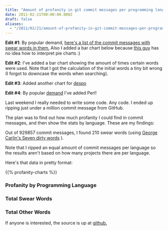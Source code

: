 ```yaml
---
title: "Amount of profanity in git commit messages per programming language"
date: 2011-02-21T00:00:00.000Z
draft: false
aliases:
  - "/2011/02/21/amount-of-profanity-in-git-commit-messages-per-programming-language"
---
```


**Edit #1**: By popular demand, [here's a list of the commit messages with swear words in them.](https://github.com/AndrewVos/github-statistics/blob/master/profanity.yml) Also I added a bar chart below because [this guy](http://news.ycombinator.com/item?id=2251220) has no idea how to interpret pie charts :)

**Edit #2**: I've added a bar chart showing the amount of times certain words were used. Note that I got the calculation of the initial words a tiny bit wrong (I forgot to downcase the words when searching).

**Edit #3**: Added another chart for [despo](https://twitter.com/#!/despo/status/40190176101666816)

**Edit #4**: By popular [demand](https://github.com/AndrewVos/github-statistics/issues#issue/1) I've added Perl!

Last weekend I really needed to write some code. Any code. I ended up ripping just under a million commit message from GitHub.

The plan was to find out how much profanity I could find in commit messages, and then show the stats by language. These are my findings:

Out of 929857 commit messages, I found 210 swear words (using [George Carlin's Seven dirty words](http://en.wikipedia.org/wiki/Seven_dirty_words) ).

Note that I ripped an equal amount of commit messages per language so the results aren't based on how many projects there are per language.

Here's that data in pretty format:

{{% profanity-charts %}}


### Profanity by Programming Language

<div class="chart1"></div>

### Total Swear Words

<div class="chart2"></div>

### Total Other Words

<div class="chart3"></div>

If anyone is interested, the source is up at [github.](https://github.com/AndrewVos/github-statistics)

